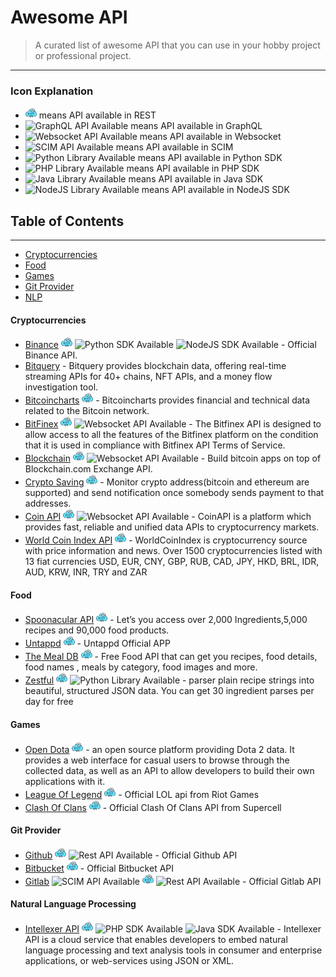 # Awesome API

> A curated list of awesome API that you can use in your hobby project or professional project.

---

### Icon Explanation
 * <img width="18px" title="Rest API Available" src="https://raw.githubusercontent.com/anjar/awesome-api/master/assets/rest.svg"> means API available in REST 
* <img width="18px" title="GraphQL API Available" src="https://raw.githubusercontent.com/anjar/awesome-api/master/assets/gql.svg"> means API available in GraphQL 
* <img width="18px" title="Websocket API Available" src="https://raw.githubusercontent.com/anjar/awesome-api/master/assets/websocket.svg"> means API available in Websocket 
* <img width="18px" title="SCIM API Available" src="https://raw.githubusercontent.com/anjar/awesome-api/master/assets/scim.svg"> means API available in SCIM 
* <img width="18px" title="Python Library Available" src="https://raw.githubusercontent.com/anjar/awesome-api/master/assets/python.svg"> means API available in Python SDK 
* <img width="18px" title="PHP Library Available" src="https://raw.githubusercontent.com/anjar/awesome-api/master/assets/php.svg"> means API available in PHP SDK 
* <img width="18px" title="Java Library Available" src="https://raw.githubusercontent.com/anjar/awesome-api/master/assets/java.svg"> means API available in Java SDK 
* <img width="18px" title="NodeJS Library Available" src="https://raw.githubusercontent.com/anjar/awesome-api/master/assets/node.svg"> means API available in NodeJS SDK 

## Table of Contents
---
 * [Cryptocurrencies](#cryptocurrencies)
 * [Food](#food)
 * [Games](#game)
 * [Git Provider](#git-provider)
 * [NLP](#natural-language-processing)



#### Cryptocurrencies
  * [Binance](https://binance-docs.github.io/apidocs/spot/en/) <img width="18px" title="Rest API Available" src="https://raw.githubusercontent.com/anjar/awesome-api/master/assets/rest.svg"> <img width="18px" title="Python SDK Available" src="https://raw.githubusercontent.com/anjar/awesome-api/master/assets/python.svg"> <img width="18px" title="NodeJS SDK Available" src="https://raw.githubusercontent.com/anjar/awesome-api/master/assets/node.svg"> - Official Binance API.
  * [Bitquery](https://docs.bitquery.io/v1/) - Bitquery provides blockchain data, offering real-time streaming APIs for 40+ chains, NFT APIs, and a money flow investigation tool.
  * [Bitcoincharts](https://bitcoincharts.com/about/exchanges/) <img width="18px" title="Rest API Available" src="https://raw.githubusercontent.com/anjar/awesome-api/master/assets/rest.svg"> - Bitcoincharts provides financial and technical data related to the Bitcoin network.
  * [BitFinex](https://docs.bitfinex.com/docs/introduction/) <img width="18px" title="Rest API Available" src="https://raw.githubusercontent.com/anjar/awesome-api/master/assets/rest.svg">  <img width="18px" title="Websocket API Available" src="https://raw.githubusercontent.com/anjar/awesome-api/master/assets/websocket.svg"> - The Bitfinex API is designed to allow access to all the features of the Bitfinex platform on the condition that it is used in compliance with Bitfinex API Terms of Service.
  * [Blockchain](https://www.blockchain.com/api) <img width="18px" title="Rest API Available" src="https://raw.githubusercontent.com/anjar/awesome-api/master/assets/rest.svg"> <img width="18px" title="Websocket API Available" src="https://raw.githubusercontent.com/anjar/awesome-api/master/assets/websocket.svg"> - Build bitcoin apps on top of Blockchain.com Exchange API.
  * [Crypto Saving](https://api.crypto-savings.com/v1/)  <img width="18px" title="Rest API Available" src="https://raw.githubusercontent.com/anjar/awesome-api/master/assets/rest.svg"> - Monitor crypto address(bitcoin and ethereum are supported) and send notification once somebody sends payment to that addresses.
  * [Coin API](https://docs.coinapi.io/)  <img width="18px" title="Rest API Available" src="https://raw.githubusercontent.com/anjar/awesome-api/master/assets/rest.svg"> <img width="18px" title="Websocket API Available" src="https://raw.githubusercontent.com/anjar/awesome-api/master/assets/websocket.svg"> - CoinAPI is a platform which provides fast, reliable and unified data APIs to cryptocurrency markets.
  * [World Coin Index API](https://www.worldcoinindex.com/apiservice/)  <img width="18px" title="Rest API Available" src="https://raw.githubusercontent.com/anjar/awesome-api/master/assets/rest.svg"> - WorldCoinIndex is cryptocurrency source with price information and news. Over 1500 cryptocurrencies listed with 13 fiat currencies USD, EUR, CNY, GBP, RUB, CAD, JPY, HKD, BRL, IDR, AUD, KRW, INR, TRY and ZAR
#### Food
  * [Spoonacular API](https://spoonacular.com/food-api) <img width="18px" title="Rest API Available" src="https://raw.githubusercontent.com/anjar/awesome-api/master/assets/rest.svg"> - Let’s you access over 2,000 Ingredients,5,000 recipes and 90,000 food products.
  * [Untappd](https://untappd.com/api/docs#start) <img width="18px" title="Rest API Available" src="https://raw.githubusercontent.com/anjar/awesome-api/master/assets/rest.svg"> - Untappd Official APP
  * [The Meal DB](https://www.themealdb.com/api.php) <img width="18px" title="Rest API Available" src="https://raw.githubusercontent.com/anjar/awesome-api/master/assets/rest.svg"> - Free Food API that can get you recipes, food details, food names , meals by category, food images and more.
  * [Zestful](https://zestfuldata.com/) <img width="18px" title="Rest API Available" src="https://raw.githubusercontent.com/anjar/awesome-api/master/assets/rest.svg"> <img width="18px" title="Python Library Available" src="https://raw.githubusercontent.com/anjar/awesome-api/master/assets/python.svg"> - parser plain recipe strings into beautiful, structured JSON data. You can get 30 ingredient parses per day for free
#### Games
  * [Open Dota](https://www.opendota.com/)  <img width="18px" title="Rest API Available" src="https://raw.githubusercontent.com/anjar/awesome-api/master/assets/rest.svg?"> - an open source platform providing Dota 2 data. It provides a web interface for casual users to browse through the collected data, as well as an API to allow developers to build their own applications with it.
  * [League Of Legend](https://developer.riotgames.com/docs/lol) <img width="18px" title="Rest API Available" src="https://raw.githubusercontent.com/anjar/awesome-api/master/assets/rest.svg?"> - Official LOL api from Riot Games
  * [Clash Of Clans](https://developer.clashofclans.com/) <img width="18px" title="Rest API Available" src="https://raw.githubusercontent.com/anjar/awesome-api/master/assets/rest.svg?"> - Official Clash Of Clans API from Supercell


#### Git Provider
  * [Github](https://docs.github.com/en/graphql) <img width="18px" title="Rest API Available" src="https://raw.githubusercontent.com/anjar/awesome-api/master/assets/rest.svg?"> <img width="18px" title="Rest API Available" src="https://raw.githubusercontent.com/anjar/awesome-api/master/assets/gql.svg"> - Official Github API
  * [Bitbucket](https://developer.atlassian.com/bitbucket/api/2/reference/?utm_source=%2Fbitbucket%2Fapi%2F2%2Freference&utm_medium=302) <img width="18px" title="Rest API Available" src="https://raw.githubusercontent.com/anjar/awesome-api/master/assets/rest.svg?"> - Official Bitbucket API
  * [Gitlab](https://docs.gitlab.com/ee/api/) <img width="18px" title="SCIM API Available" src="https://raw.githubusercontent.com/anjar/awesome-api/master/assets/scim.svg"> <img width="18px" title="Rest API Available" src="https://raw.githubusercontent.com/anjar/awesome-api/master/assets/rest.svg?"> <img width="18px" title="Rest API Available" src="https://raw.githubusercontent.com/anjar/awesome-api/master/assets/gql.svg"> - Official Gitlab API


#### Natural Language Processing
  * [Intellexer API](https://www.opendota.com/)  <img width="18px" title="Rest API Available" src="https://raw.githubusercontent.com/anjar/awesome-api/master/assets/rest.svg?"> <img width="18px" title="PHP SDK Available" src="https://raw.githubusercontent.com/anjar/awesome-api/master/assets/php.svg?"> <img width="18px" title="Java SDK Available" src="https://raw.githubusercontent.com/anjar/awesome-api/master/assets/java.svg?"> - Intellexer API is a cloud service that enables developers to embed natural language processing and text analysis tools in consumer and enterprise applications, or web-services using JSON or XML.